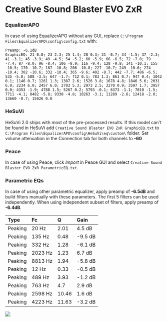 # Creative Sound Blaster EVO ZxR

### EqualizerAPO
In case of using EqualizerAPO without any GUI, replace `C:\Program Files\EqualizerAPO\config\config.txt`
with:
```
Preamp: -6.1dB
GraphicEQ: 21 0.0; 23 2.3; 25 1.4; 28 0.3; 31 -0.7; 34 -1.5; 37 -2.3; 41 -3.1; 45 -3.9; 49 -4.5; 54 -5.2; 60 -5.9; 66 -6.5; 72 -7.0; 79 -7.4; 87 -8.0; 96 -8.4; 106 -8.9; 116 -9.4; 128 -9.8; 141 -10.1; 155 -10.5; 170 -10.7; 187 -10.8; 206 -10.8; 227 -10.7; 249 -10.6; 274 -10.4; 302 -10.6; 332 -10.4; 365 -9.6; 402 -8.7; 442 -7.7; 486 -6.5; 535 -5.0; 588 -3.5; 647 -1.7; 712 0.1; 783 1.3; 861 0.7; 947 0.4; 1042 0.1; 1146 0.7; 1261 1.3; 1387 2.6; 1526 3.8; 1678 4.8; 1846 5.6; 2031 6.0; 2234 6.0; 2457 6.0; 2703 5.3; 2973 2.5; 3270 0.9; 3597 1.7; 3957 0.0; 4353 -1.9; 4788 1.5; 5267 0.2; 5793 -0.1; 6373 -1.1; 7010 -1.5; 7711 -4.1; 8482 -5.8; 9330 -4.8; 10263 -3.1; 11289 -2.6; 12418 -2.0; 13660 -0.7; 15026 0.0
```

### HeSuVi
HeSuVi 2.0 ships with most of the pre-processed results. If this model can't be found in HeSuVi add
`Creative Sound Blaster EVO ZxR GraphicEQ.txt` to `C:\Program Files\EqualizerAPO\config\HeSuVi\eq\custom\` folder.
Set volume attenuation in the Connection tab for both channels to **-60**

### Peace
In case of using Peace, click *Import* in Peace GUI and select `Creative Sound Blaster EVO ZxR ParametricEQ.txt`.

### Parametric EQs
In case of using other parametric equalizer, apply preamp of **-6.5dB** and build filters manually
with these parameters. The first 5 filters can be used independently.
When using independent subset of filters, apply preamp of **-6.4dB**.

| Type    | Fc      |     Q | Gain    |
|:--------|:--------|:------|:--------|
| Peaking | 20 Hz   |  2.01 | 4.5 dB  |
| Peaking | 135 Hz  |  0.48 | -9.5 dB |
| Peaking | 332 Hz  |  1.28 | -6.1 dB |
| Peaking | 2023 Hz |  1.23 | 6.7 dB  |
| Peaking | 8813 Hz |  1.94 | -5.8 dB |
| Peaking | 12 Hz   |  0.33 | -0.5 dB |
| Peaking | 489 Hz  |  3.93 | -1.2 dB |
| Peaking | 763 Hz  |  4.7  | 2.9 dB  |
| Peaking | 2598 Hz | 10.46 | 1.6 dB  |
| Peaking | 4223 Hz | 11.63 | -3.2 dB |

![](https://raw.githubusercontent.com/jaakkopasanen/AutoEq/master/results/rtings/avg/Creative%20Sound%20Blaster%20EVO%20ZxR/Creative%20Sound%20Blaster%20EVO%20ZxR.png)